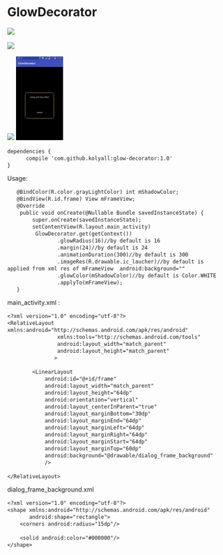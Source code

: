# GlowDecorator
<a href='https://bintray.com/nickunuchek/maven/GlowDecorator?source=watch' alt='Get automatic notifications about new "GlowDecorator" versions'><img src='https://www.bintray.com/docs/images/bintray_badge_color.png'></a>

<a href='https://bintray.com/nickunuchek/maven/GlowDecorator/1.0/link'><img src='https://api.bintray.com/packages/nickunuchek/maven/GlowDecorator/images/download.svg?version=1.0'></a>

<img src='https://i.stack.imgur.com/aFieS.jpg'>
<img src='https://github.com/Kolyall/GlowDecorator/blob/master/github/screenshot23.png' width="108" height="192">

```
dependencies {
      compile 'com.github.kolyall:glow-decorator:1.0'
}
```
Usage:
```
   @BindColor(R.color.grayLightColor) int mShadowColor;
   @BindView(R.id.frame) View mFrameView;
   @Override
    public void onCreate(@Nullable Bundle savedInstanceState) {
        super.onCreate(savedInstanceState);
        setContentView(R.layout.main_activity)
         GlowDecorator.get(getContext())
                .glowRadius(16)//by default is 16
                .margin(24)//by default is 24
                .animationDuration(300)//by default is 300
                .imageRes(R.drawable.ic_laucher)//by default is applied from xml res of mFrameView  android:background=""
                .glowColor(mShadowColor)//by default is Color.WHITE
                .applyTo(mFrameView);
   }
```
main_activity.xml :
```
<?xml version="1.0" encoding="utf-8"?>
<RelativeLayout xmlns:android="http://schemas.android.com/apk/res/android"
                xmlns:tools="http://schemas.android.com/tools"
                android:layout_width="match_parent"
                android:layout_height="match_parent"
               >

        <LinearLayout
            android:id="@+id/frame"
            android:layout_width="match_parent"
            android:layout_height="64dp"
            android:orientation="vertical"
            android:layout_centerInParent="true"
            android:layout_marginBottom="30dp"
            android:layout_marginEnd="64dp"
            android:layout_marginLeft="64dp"
            android:layout_marginRight="64dp"
            android:layout_marginStart="64dp"
            android:layout_marginTop="60dp"
            android:background="@drawable/dialog_frame_background"
            />

</RelativeLayout>
```
dialog_frame_background.xml
```
<?xml version="1.0" encoding="utf-8"?>
<shape xmlns:android="http://schemas.android.com/apk/res/android"
       android:shape="rectangle">
    <corners android:radius="15dp"/>

    <solid android:color="#000000"/>
</shape>
```
